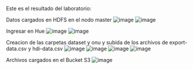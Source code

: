 Este es el resultado del laboratorio:

Datos cargados en HDFS en el nodo master
![image](https://github.com/user-attachments/assets/eeaba0be-f91d-47b3-bdd3-1cb734ccb71e)
![image](https://github.com/user-attachments/assets/47e135e7-8e37-454e-92d3-69f25df56ee2)

Ingresar en Hue
![image](https://github.com/user-attachments/assets/9b6cd46a-6dd2-4f06-ac72-ca1236ff0b30)
![image](https://github.com/user-attachments/assets/f1c57886-380c-4213-91a1-989cd2019a26)

Creacion de las carpetas dataset y onu y subida de los archivos de export-data.csv y hdi-data.csv
![image](https://github.com/user-attachments/assets/6f3e2a60-d7bb-4a25-9c43-5909b29569a0)
![image](https://github.com/user-attachments/assets/a01fa891-f9f9-419d-bb33-d6c2f5ab9479)
![image](https://github.com/user-attachments/assets/07c62ef2-b3ad-462c-a19a-4ec382cb57c8)
![image](https://github.com/user-attachments/assets/13212a0f-c9c6-4994-8520-1e608a9c9c08)

Archivos cargados en el Bucket S3
![image](https://github.com/user-attachments/assets/9c1c7c91-a007-4084-a143-8b5370cc37b8)
